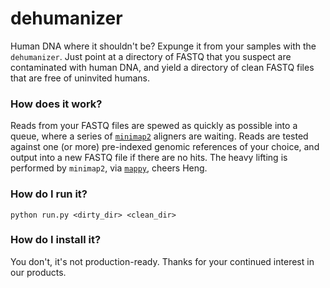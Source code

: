 # dehumanizer
Human DNA where it shouldn't be? Expunge it from your samples with the `dehumanizer`. Just point at a directory of FASTQ that you suspect are contaminated with human DNA, and yield a directory of clean FASTQ files that are free of uninvited humans.

### How does it work?
Reads from your FASTQ files are spewed as quickly as possible into a queue, where a series of [`minimap2`](https://github.com/lh3/minimap2) aligners are waiting. Reads are tested against one (or more) pre-indexed genomic references of your choice, and output into a new FASTQ file if there are no hits. The heavy lifting is performed by `minimap2`, via [`mappy`](https://pypi.org/project/mappy/), cheers Heng.

### How do I run it?
```python run.py <dirty_dir> <clean_dir>```

### How do I install it?
You don't, it's not production-ready. Thanks for your continued interest in our products.
